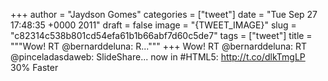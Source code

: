 
+++
author = "Jaydson Gomes"
categories = ["tweet"]
date = "Tue Sep 27 17:48:35 +0000 2011"
draft = false
image = "{TWEET_IMAGE}"
slug = "c82314c538b801cd54efa61b1b66abf7d60c5de7"
tags = ["tweet"]
title = """Wow! RT @bernarddeluna: R..."""
+++
Wow! RT @bernarddeluna: RT @pinceladasdaweb: SlideShare... now in #HTML5: http://t.co/dlkTmgLP 30% Faster
